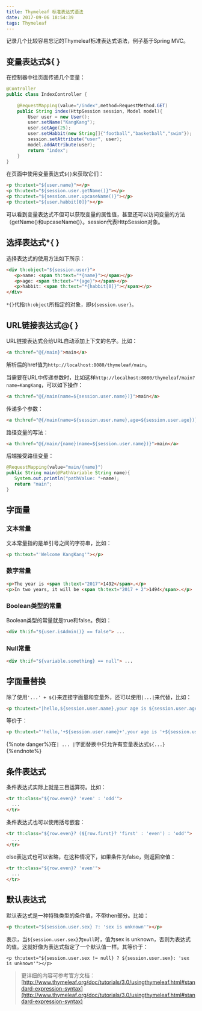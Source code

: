 ```yaml
---
title: Thymeleaf 标准表达式语法
date: 2017-09-06 18:54:39
tags: Thymeleaf
---
```

记录几个比较容易忘记的Thymeleaf标准表达式语法，例子基于Spring MVC。
## 变量表达式${ }
在控制器中往页面传递几个变量：
```java
@Controller
public class IndexController {
    
    @RequestMapping(value="/index",method=RequestMethod.GET)
    public String index(HttpSession session, Model model){
        User user = new User();
        user.setName("KangKang");
        user.setAge(25);
        user.setHabbit(new String[]{"football","basketball","swim"});
        session.setAttribute("user", user);
        model.addAttribute(user);
        return "index";
    }
}
```
<!--more-->
在页面中使用变量表达式`${}`来获取它们：
```html
<p th:utext="${user.name}"></p>
<p th:utext="${session.user.getName()}"></p>
<p th:utext="${session.user.upcaseName()}"></p>
<p th:utext="${user.habbit[0]}"></p>
```
可以看到变量表达式不但可以获取变量的属性值，甚至还可以访问变量的方法（getName()和upcaseName()）。session代表HttpSession对象。

## 选择表达式\*{ }
选择表达式的使用方法如下所示：
```html
<div th:object="${session.user}">
   <p>name: <span th:text="*{name}"></span></p>
   <p>age: <span th:text="*{age}"></span></p>
   <p>habbit: <span th:text="*{habbit[0]}"></span></p>
</div>
```
`*{}`代指`th:object`所指定的对象，即`${session.user}`。

## URL链接表达式@{ }
URL链接表达式会给URL自动添加上下文的名字。比如：
```html
<a th:href="@{/main}">main</a>
```
解析后的href值为`http://localhost:8080/thymeleaf/main`。

当需要在URL中传递参数时，比如这样`http://localhost:8080/thymeleaf/main?name=KangKang`，可以如下操作：
```html
<a th:href="@{/main(name=${session.user.name})}">main</a>
```
传递多个参数：
```html
<a th:href="@{/main(name=${session.user.name},age=${session.user.age})}">main</a>
```
路径变量的写法：
```html
<a th:href="@{/main/{name}(name=${session.user.name})}">main</a>
```
后端接受路径变量：
```java
@RequestMapping(value="main/{name}")
public String main(@PathVariable String name){
   System.out.println("pathValue: "+name);
   return "main";
}
```
## 字面量
### 文本常量
文本常量指的是单引号之间的字符串，比如：
```html
<p th:text="'Welcome KangKang'"></p>
```
### 数字常量
```html
<p>The year is <span th:text="2017">1492</span>.</p>
<p>In two years, it will be <span th:text="2017 + 2">1494</span>.</p>
```
### Boolean类型的常量
Boolean类型的常量就是true和false。例如：
```html
<div th:if="${user.isAdmin()} == false"> ... 
```
### Null常量
```html
<div th:if="${variable.something} == null"> ... 
```

## 字面量替换
除了使用`'...' + ${}`来连接字面量和变量外，还可以使用`|...|`来代替，比如：
```html
<p th:utext="|hello,${session.user.name},your age is ${session.user.age}|"></p>
```
等价于：
```html
<p th:utext="'hello,'+${session.user.name}+',your age is '+${session.user.age}"></p>
```

{%note danger%}在`| ... |`字面替换中只允许有变量表达式`${...}`{%endnote%}

## 条件表达式
条件表达式实际上就是三目运算符。比如：
```html
<tr th:class="${row.even}? 'even' : 'odd'">
  ...
</tr>
```
条件表达式也可以使用括号嵌套：
```html
<tr th:class="${row.even}? (${row.first}? 'first' : 'even') : 'odd'">
  ...
</tr> 
```
else表达式也可以省略，在这种情况下，如果条件为false，则返回空值：
```html
<tr th:class="${row.even}? 'even'">
  ...
</tr> 
```
## 默认表达式
默认表达式是一种特殊类型的条件值，不带then部分。比如：
```html
<p th:utext="${session.user.sex} ?: 'sex is unknown'"></p>
```
表示，当`${session.user.sex}`为`null`时，值为sex is unknown，否则为表达式的值。这就好像为表达式指定了一个默认值一样。其等价于：
```
<p th:utext="${session.user.sex != null} ? ${session.user.sex}: 'sex is unknown'"></p>
```

> 更详细的内容可参考官方文档：[http://www.thymeleaf.org/doc/tutorials/3.0/usingthymeleaf.html#standard-expression-syntax](http://www.thymeleaf.org/doc/tutorials/3.0/usingthymeleaf.html#standard-expression-syntax)